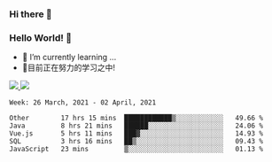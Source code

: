 ### Hi there 👋
### Hello World! 🙌

- 🌱 I’m currently learning ...
- 📖目前正在努力的学习之中!

<a href="https://github.com/anuraghazra/github-readme-stats">
  <img src="https://github-readme-stats.vercel.app/api?username=keyboardWithDream&show_icons=true&repo=github-readme-stats" />
</a>
<a href="https://github.com/anuraghazra/convoychat">
  <img src="https://github-readme-stats.vercel.app/api/top-langs/?username=keyboardWithDream&layout=compact&repo=convoychat" />
</a>



<!--START_SECTION:waka-->
```text
Week: 26 March, 2021 - 02 April, 2021

Other        17 hrs 15 mins  ████████████▒░░░░░░░░░░░░   49.66 % 
Java         8 hrs 21 mins   ██████░░░░░░░░░░░░░░░░░░░   24.06 % 
Vue.js       5 hrs 11 mins   ███▓░░░░░░░░░░░░░░░░░░░░░   14.93 % 
SQL          3 hrs 16 mins   ██▒░░░░░░░░░░░░░░░░░░░░░░   09.43 % 
JavaScript   23 mins         ▒░░░░░░░░░░░░░░░░░░░░░░░░   01.13 % 
```
<!--END_SECTION:waka-->
